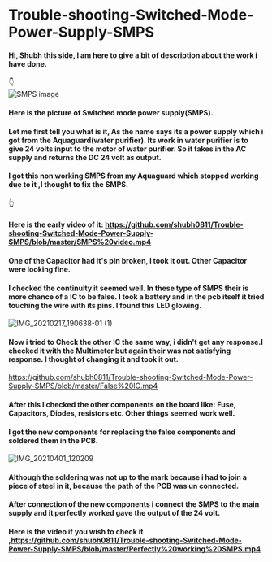 # Trouble-shooting-Switched-Mode-Power-Supply-SMPS

 #### Hi, Shubh this side, I am here to give a bit of description about the work i have done.
 
 👇                                                                                                    
![SMPS image](https://user-images.githubusercontent.com/79529647/120190687-cb685180-c1cd-11eb-92da-f4dbd9939cee.jpg)
 
 #### Here is the picture of Switched mode power supply(SMPS). 
 #### Let me first tell you what is it, As the name says its a power supply which i got from the Aquaguard(water purifier). Its work in water purifier is to give 24 volts input to the motor of water purifier. So it takes in the AC supply and returns the DC 24 volt as output.
 #### I got this non working  SMPS from my Aquaguard which stopped working due to it ,I thought to fix the SMPS.

👆  

#### Here is the early video of it: https://github.com/shubh0811/Trouble-shooting-Switched-Mode-Power-Supply-SMPS/blob/master/SMPS%20video.mp4

#### One of the Capacitor had it's pin broken, i took it out. Other Capacitor were looking fine.
#### I checked the continuity it seemed well. In these type of SMPS their is more chance of a IC to be false. I took a battery and in the pcb itself it tried touching the wire with its pins. I found this LED glowing.                                                               


![IMG_20210217_190638-01 (1)](https://user-images.githubusercontent.com/79529647/120305499-a8997400-c285-11eb-9359-dbafa1a0be3d.jpg)                                                                        

#### Now i tried to Check the other IC the same way, i didn't get any response.I checked it with the Multimeter but again their was not satisfying response. I thought of changing it and took it out.
https://github.com/shubh0811/Trouble-shooting-Switched-Mode-Power-Supply-SMPS/blob/master/False%20IC.mp4    
####  After this I checked the other components on the board like: Fuse, Capacitors, Diodes, resistors etc. Other things seemed work well.

#### I got the new components for replacing the false components and soldered them in the PCB.                                     
![IMG_20210401_120209](https://user-images.githubusercontent.com/79529647/120320141-b0154900-c296-11eb-8f42-8c955102cc9e.jpg)
#### Although  the soldering was not up to the mark because i had to join a piece of steel in it, because the path of the PCB was un connected. 

#### After connection of the new components i connect the SMPS to the main supply and it perfectly worked gave the output of the 24 volt.
#### Here is the video if you wish to check it ,https://github.com/shubh0811/Trouble-shooting-Switched-Mode-Power-Supply-SMPS/blob/master/Perfectly%20working%20SMPS.mp4                       




